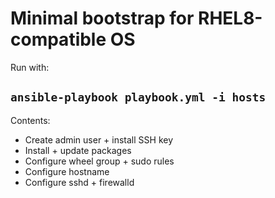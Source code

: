 # Minimal bootstrap for RHEL8-compatible OS

Run with:
## `ansible-playbook playbook.yml -i hosts`

Contents:
  - Create admin user + install SSH key
  - Install + update packages
  - Configure wheel group + sudo rules
  - Configure hostname
  - Configure sshd + firewalld